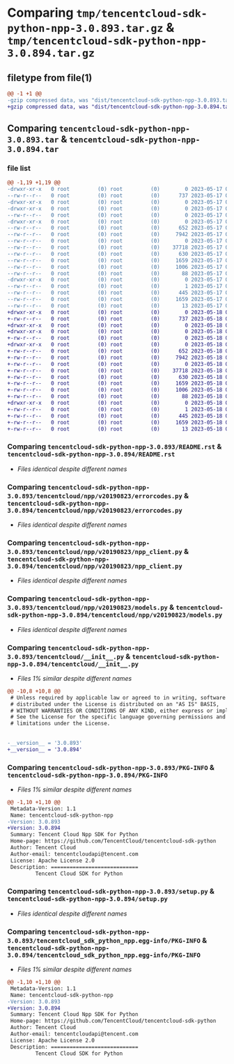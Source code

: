 # Comparing `tmp/tencentcloud-sdk-python-npp-3.0.893.tar.gz` & `tmp/tencentcloud-sdk-python-npp-3.0.894.tar.gz`

## filetype from file(1)

```diff
@@ -1 +1 @@
-gzip compressed data, was "dist/tencentcloud-sdk-python-npp-3.0.893.tar", last modified: Wed May 17 03:36:46 2023, max compression
+gzip compressed data, was "dist/tencentcloud-sdk-python-npp-3.0.894.tar", last modified: Thu May 18 00:32:45 2023, max compression
```

## Comparing `tencentcloud-sdk-python-npp-3.0.893.tar` & `tencentcloud-sdk-python-npp-3.0.894.tar`

### file list

```diff
@@ -1,19 +1,19 @@
-drwxr-xr-x   0 root         (0) root         (0)        0 2023-05-17 03:36:46.000000 tencentcloud-sdk-python-npp-3.0.893/
--rw-r--r--   0 root         (0) root         (0)      737 2023-05-17 03:36:45.000000 tencentcloud-sdk-python-npp-3.0.893/README.rst
-drwxr-xr-x   0 root         (0) root         (0)        0 2023-05-17 03:36:46.000000 tencentcloud-sdk-python-npp-3.0.893/tencentcloud/
-drwxr-xr-x   0 root         (0) root         (0)        0 2023-05-17 03:36:46.000000 tencentcloud-sdk-python-npp-3.0.893/tencentcloud/npp/
--rw-r--r--   0 root         (0) root         (0)        0 2023-05-17 03:36:45.000000 tencentcloud-sdk-python-npp-3.0.893/tencentcloud/npp/__init__.py
-drwxr-xr-x   0 root         (0) root         (0)        0 2023-05-17 03:36:46.000000 tencentcloud-sdk-python-npp-3.0.893/tencentcloud/npp/v20190823/
--rw-r--r--   0 root         (0) root         (0)      652 2023-05-17 03:36:45.000000 tencentcloud-sdk-python-npp-3.0.893/tencentcloud/npp/v20190823/errorcodes.py
--rw-r--r--   0 root         (0) root         (0)     7942 2023-05-17 03:36:45.000000 tencentcloud-sdk-python-npp-3.0.893/tencentcloud/npp/v20190823/npp_client.py
--rw-r--r--   0 root         (0) root         (0)        0 2023-05-17 03:36:45.000000 tencentcloud-sdk-python-npp-3.0.893/tencentcloud/npp/v20190823/__init__.py
--rw-r--r--   0 root         (0) root         (0)    37718 2023-05-17 03:36:45.000000 tencentcloud-sdk-python-npp-3.0.893/tencentcloud/npp/v20190823/models.py
--rw-r--r--   0 root         (0) root         (0)      630 2023-05-17 03:36:45.000000 tencentcloud-sdk-python-npp-3.0.893/tencentcloud/__init__.py
--rw-r--r--   0 root         (0) root         (0)     1659 2023-05-17 03:36:46.000000 tencentcloud-sdk-python-npp-3.0.893/PKG-INFO
--rw-r--r--   0 root         (0) root         (0)     1006 2023-05-17 03:36:45.000000 tencentcloud-sdk-python-npp-3.0.893/setup.py
--rw-r--r--   0 root         (0) root         (0)       88 2023-05-17 03:36:46.000000 tencentcloud-sdk-python-npp-3.0.893/setup.cfg
-drwxr-xr-x   0 root         (0) root         (0)        0 2023-05-17 03:36:46.000000 tencentcloud-sdk-python-npp-3.0.893/tencentcloud_sdk_python_npp.egg-info/
--rw-r--r--   0 root         (0) root         (0)        1 2023-05-17 03:36:46.000000 tencentcloud-sdk-python-npp-3.0.893/tencentcloud_sdk_python_npp.egg-info/dependency_links.txt
--rw-r--r--   0 root         (0) root         (0)      445 2023-05-17 03:36:46.000000 tencentcloud-sdk-python-npp-3.0.893/tencentcloud_sdk_python_npp.egg-info/SOURCES.txt
--rw-r--r--   0 root         (0) root         (0)     1659 2023-05-17 03:36:46.000000 tencentcloud-sdk-python-npp-3.0.893/tencentcloud_sdk_python_npp.egg-info/PKG-INFO
--rw-r--r--   0 root         (0) root         (0)       13 2023-05-17 03:36:46.000000 tencentcloud-sdk-python-npp-3.0.893/tencentcloud_sdk_python_npp.egg-info/top_level.txt
+drwxr-xr-x   0 root         (0) root         (0)        0 2023-05-18 00:32:45.000000 tencentcloud-sdk-python-npp-3.0.894/
+-rw-r--r--   0 root         (0) root         (0)      737 2023-05-18 00:32:45.000000 tencentcloud-sdk-python-npp-3.0.894/README.rst
+drwxr-xr-x   0 root         (0) root         (0)        0 2023-05-18 00:32:45.000000 tencentcloud-sdk-python-npp-3.0.894/tencentcloud/
+drwxr-xr-x   0 root         (0) root         (0)        0 2023-05-18 00:32:45.000000 tencentcloud-sdk-python-npp-3.0.894/tencentcloud/npp/
+-rw-r--r--   0 root         (0) root         (0)        0 2023-05-18 00:32:45.000000 tencentcloud-sdk-python-npp-3.0.894/tencentcloud/npp/__init__.py
+drwxr-xr-x   0 root         (0) root         (0)        0 2023-05-18 00:32:45.000000 tencentcloud-sdk-python-npp-3.0.894/tencentcloud/npp/v20190823/
+-rw-r--r--   0 root         (0) root         (0)      652 2023-05-18 00:32:45.000000 tencentcloud-sdk-python-npp-3.0.894/tencentcloud/npp/v20190823/errorcodes.py
+-rw-r--r--   0 root         (0) root         (0)     7942 2023-05-18 00:32:45.000000 tencentcloud-sdk-python-npp-3.0.894/tencentcloud/npp/v20190823/npp_client.py
+-rw-r--r--   0 root         (0) root         (0)        0 2023-05-18 00:32:45.000000 tencentcloud-sdk-python-npp-3.0.894/tencentcloud/npp/v20190823/__init__.py
+-rw-r--r--   0 root         (0) root         (0)    37718 2023-05-18 00:32:45.000000 tencentcloud-sdk-python-npp-3.0.894/tencentcloud/npp/v20190823/models.py
+-rw-r--r--   0 root         (0) root         (0)      630 2023-05-18 00:32:45.000000 tencentcloud-sdk-python-npp-3.0.894/tencentcloud/__init__.py
+-rw-r--r--   0 root         (0) root         (0)     1659 2023-05-18 00:32:45.000000 tencentcloud-sdk-python-npp-3.0.894/PKG-INFO
+-rw-r--r--   0 root         (0) root         (0)     1006 2023-05-18 00:32:45.000000 tencentcloud-sdk-python-npp-3.0.894/setup.py
+-rw-r--r--   0 root         (0) root         (0)       88 2023-05-18 00:32:45.000000 tencentcloud-sdk-python-npp-3.0.894/setup.cfg
+drwxr-xr-x   0 root         (0) root         (0)        0 2023-05-18 00:32:45.000000 tencentcloud-sdk-python-npp-3.0.894/tencentcloud_sdk_python_npp.egg-info/
+-rw-r--r--   0 root         (0) root         (0)        1 2023-05-18 00:32:45.000000 tencentcloud-sdk-python-npp-3.0.894/tencentcloud_sdk_python_npp.egg-info/dependency_links.txt
+-rw-r--r--   0 root         (0) root         (0)      445 2023-05-18 00:32:45.000000 tencentcloud-sdk-python-npp-3.0.894/tencentcloud_sdk_python_npp.egg-info/SOURCES.txt
+-rw-r--r--   0 root         (0) root         (0)     1659 2023-05-18 00:32:45.000000 tencentcloud-sdk-python-npp-3.0.894/tencentcloud_sdk_python_npp.egg-info/PKG-INFO
+-rw-r--r--   0 root         (0) root         (0)       13 2023-05-18 00:32:45.000000 tencentcloud-sdk-python-npp-3.0.894/tencentcloud_sdk_python_npp.egg-info/top_level.txt
```

### Comparing `tencentcloud-sdk-python-npp-3.0.893/README.rst` & `tencentcloud-sdk-python-npp-3.0.894/README.rst`

 * *Files identical despite different names*

### Comparing `tencentcloud-sdk-python-npp-3.0.893/tencentcloud/npp/v20190823/errorcodes.py` & `tencentcloud-sdk-python-npp-3.0.894/tencentcloud/npp/v20190823/errorcodes.py`

 * *Files identical despite different names*

### Comparing `tencentcloud-sdk-python-npp-3.0.893/tencentcloud/npp/v20190823/npp_client.py` & `tencentcloud-sdk-python-npp-3.0.894/tencentcloud/npp/v20190823/npp_client.py`

 * *Files identical despite different names*

### Comparing `tencentcloud-sdk-python-npp-3.0.893/tencentcloud/npp/v20190823/models.py` & `tencentcloud-sdk-python-npp-3.0.894/tencentcloud/npp/v20190823/models.py`

 * *Files identical despite different names*

### Comparing `tencentcloud-sdk-python-npp-3.0.893/tencentcloud/__init__.py` & `tencentcloud-sdk-python-npp-3.0.894/tencentcloud/__init__.py`

 * *Files 1% similar despite different names*

```diff
@@ -10,8 +10,8 @@
 # Unless required by applicable law or agreed to in writing, software
 # distributed under the License is distributed on an "AS IS" BASIS,
 # WITHOUT WARRANTIES OR CONDITIONS OF ANY KIND, either express or implied.
 # See the License for the specific language governing permissions and
 # limitations under the License.
 
 
-__version__ = '3.0.893'
+__version__ = '3.0.894'
```

### Comparing `tencentcloud-sdk-python-npp-3.0.893/PKG-INFO` & `tencentcloud-sdk-python-npp-3.0.894/PKG-INFO`

 * *Files 1% similar despite different names*

```diff
@@ -1,10 +1,10 @@
 Metadata-Version: 1.1
 Name: tencentcloud-sdk-python-npp
-Version: 3.0.893
+Version: 3.0.894
 Summary: Tencent Cloud Npp SDK for Python
 Home-page: https://github.com/TencentCloud/tencentcloud-sdk-python
 Author: Tencent Cloud
 Author-email: tencentcloudapi@tencent.com
 License: Apache License 2.0
 Description: ============================
         Tencent Cloud SDK for Python
```

### Comparing `tencentcloud-sdk-python-npp-3.0.893/setup.py` & `tencentcloud-sdk-python-npp-3.0.894/setup.py`

 * *Files identical despite different names*

### Comparing `tencentcloud-sdk-python-npp-3.0.893/tencentcloud_sdk_python_npp.egg-info/PKG-INFO` & `tencentcloud-sdk-python-npp-3.0.894/tencentcloud_sdk_python_npp.egg-info/PKG-INFO`

 * *Files 1% similar despite different names*

```diff
@@ -1,10 +1,10 @@
 Metadata-Version: 1.1
 Name: tencentcloud-sdk-python-npp
-Version: 3.0.893
+Version: 3.0.894
 Summary: Tencent Cloud Npp SDK for Python
 Home-page: https://github.com/TencentCloud/tencentcloud-sdk-python
 Author: Tencent Cloud
 Author-email: tencentcloudapi@tencent.com
 License: Apache License 2.0
 Description: ============================
         Tencent Cloud SDK for Python
```


